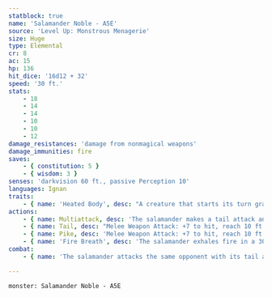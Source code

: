 ```yaml
---
statblock: true
name: 'Salamander Noble - A5E'
source: 'Level Up: Monstrous Menagerie'
size: Huge
type: Elemental
cr: 8
ac: 15
hp: 136
hit_dice: '16d12 + 32'
speed: '30 ft.'
stats:
    - 18
    - 14
    - 14
    - 10
    - 10
    - 12
damage_resistances: 'damage from nonmagical weapons'
damage_immunities: fire
saves:
    - { constitution: 5 }
    - { wisdom: 3 }
senses: 'darkvision 60 ft., passive Perception 10'
languages: Ignan
traits:
    - { name: 'Heated Body', desc: "A creature that starts its turn grappled by the salamander, touches it, or hits it with a melee attack while within 5 feet takes 7 (2d6) fire damage. A creature can take this damage only once per turn. If the salamander has taken cold damage since the end of its last turn, this trait doesn't function." }
actions:
    - { name: Multiattack, desc: 'The salamander makes a tail attack and a pike attack.' }
    - { name: Tail, desc: "Melee Weapon Attack: +7 to hit, reach 10 ft., one target. Hit: 9 (2d4 + 4) bludgeoning damage, the target is subjected to the salamander's Heated Body trait, and the target is grappled (escape DC 15). Until this grapple ends, the target is restrained, the salamander automatically hits the target with its tail attack, and the salamander can't attack a different target with its tail." }
    - { name: Pike, desc: 'Melee Weapon Attack: +7 to hit, reach 10 ft., one target. Hit: 15 (2d10 + 4) piercing damage plus 3 (1d6) fire damage.' }
    - { name: 'Fire Breath', desc: 'The salamander exhales fire in a 30-foot cone. Each creature in the area makes a DC 13 Dexterity saving throw, taking 21 (6d6) fire damage on a failed save or half damage on a success.' }
combat:
    - { name: 'The salamander attacks the same opponent with its tail and pike', desc: 'It retreats if it takes cold damage while bloodied. Salamanders move about the battlefield without regard for opportunity attacks, trusting their heated bodies to punish foes.' }

---
```

```statblock
monster: Salamander Noble - A5E
```
